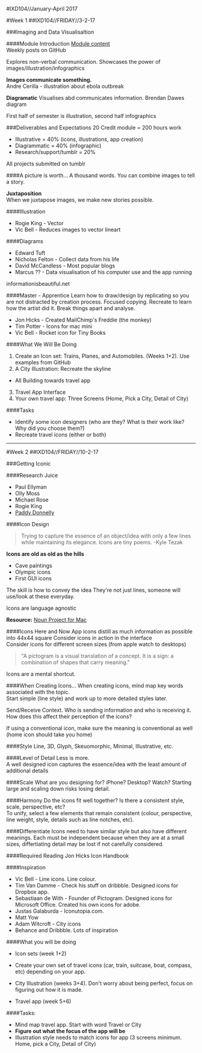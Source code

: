 #IXD104//January-April 2017

#Week 1
##IXD104//FRIDAY//3-2-17

###Imaging and Data Visualisaltion

####Module Introduction
[Module content](ixdbelfast.org)    
Weekly posts on GitHub

Explores non-verbal communication. Showcases the power of images/illustration/infographics

**Images communicate something.**   
Andre Cerilla - illustration about ebola outbreak

**Diagramatic**
Visualises abd communicates information. Brendan Dawes diagram

First half of semester is illustration, second half infographics

###Deliverables and Expectations
20 Credit module = 200 hours work 

-   Illustrative = 40% (icons, illustrations, app creation) 
-   Diagrammatic = 40% (infographic)    
-   Research/support/tumblr = 20%  

All projects submitted on tumblr


####A picture is worth...
A thousand words. You can combine images to tell a story.

**Juxtaposition**   
When we juxtapose images, we make new stories possible.

####Illustration

-   Rogie King - Vector
-   Vic Bell - Reduces images to vector lineart

####Diagrams

-   Edward Tuft
-   Nicholas Felton - Collect data from his life
-   David McCandless - Most popular blogs
-   Marcus ?? - Data visualisation of his computer use and the app running

informationisbeautiful.net


####Master - Apprentice
Learn how to draw/design by replicating so you are not distracted by creation process. Focused copying. Recreate to learn how the artist did it. Break things apart and analyse.

-   Jon Hicks - Created MailChimp's Freddie (the monkey)
-   Tim Potter - Icons for mac mini
-   Vic Bell - Rocket icon for Tiny Books


####What We Will Be Doing

1. Create an Icon set: Trains, Planes, and Automobiles. (Weeks 1+2). Use examples from GitHub
2. A City Illustration: Recreate the skyline
  -   All Building towards travel app
3. Travel App Interface
4. Your own travel app: Three Screens (Home, Pick a City, Detail of City)


####Tasks

-   Identify some icon designers (who are they? What is their work like? Why did you choose them?)
-   Recreate travel icons (either or both)

---

#Week 2
##IXD104//FRIDAY//10-2-17

###Getting Iconic

####Research Juice

-   Paul Ellyman
-   Olly Moss
-   Michael Rose
-   Rogie King
-   [Paddy Donnelly](http://lefft.com/)


####Icon Design
>Trying to capture the essence of an object/idea with only a few lines while maintaining its elegance.
Icons are tiny poems.
-Kyle Tezak

**Icons are old as old as the hills**
-   Cave paintings
-   Olympic icons
-   First GUI icons

The skill is how to convey the idea 
They're not just lines, someone will use/look at these everyday.

Icons are language agnostic

**Resource:**
[Noun Project for Mac](https://thenounproject.com/)


####Icons Here and Now
App icons distill as much information as possible into 44x44 square 
Consider icons in action in the interface   
Consider icons for different screen sizes (from apple watch to desktops)

>"A pictogram is a visual translation of a concept. It is a sign: a combination of shapes that carry meaning."

Icons are a mental shortcut.


####When Creating Icons...
When creating icons, mind map key words associated with the topic.  
Start simple (line style) and work up to more detailed styles later.

Send/Receive Context. Who is sending information and who is receiving it. How does this affect their perception of the icons?

If using a conventional icon, make sure the meaning is conventional as well (home icon should take you home)

####Style
Line, 3D, Glyph, Skeuomorphic, Minimal, Illustrative, etc.

####Level of Detail
Less is more.   
A well designed icon captures the essence/idea with the least amount of additional details

####Scale
What are you designing for? iPhone? Desktop? Watch? 
Starting large and scaling down risks losing detail.

####Harmony
Do the icons fit well together? Is there a consistent style, scale, perspective, etc?   
To unify, select a few elements that remain consistent (colour, perspective, line weight, style, details such as line notches, etc).

####Differentiate
Icons need to have similar style but also have different meanings. Each must be independent because when they are at a small sizes, differtiating detail may be lost if not carefully considered.


####Required Reading
Jon Hicks Icon Handbook


####Inspiration

-   Vic Bell - Line icons. Line colour.
-   Tim Van Damme - Check his stuff on dribbble. Designed icons for Dropbox app.
-   Sebastiaan de With - Founder of Pictogram. Designed icons for Microsoft Office. Created his own icons for adobe.
-   Justas Galaburda - Iconutopia.com. 
-   Matt Yow
-   Adam Witcroft - City icons
-   Behance and Dribbble. Lots of inspiration


####What you will be doing

-   Icon sets (week 1+2)
-   Create your own set of travel icons (car, train, suitcase, boat, compass, etc) depending on your app.

-   City Illustration (weeks 3+4). Don't worry about being perfect, focus on figuring out how it is made.

-   Travel app (week 5+6)


####Tasks:
-   Mind map travel app. Start with word Travel or City
-   **Figure out what the focus of the app will be**
-   Illustration style needs to match icons for app (3 screens minimum. Home, pick a City, Detail of City)